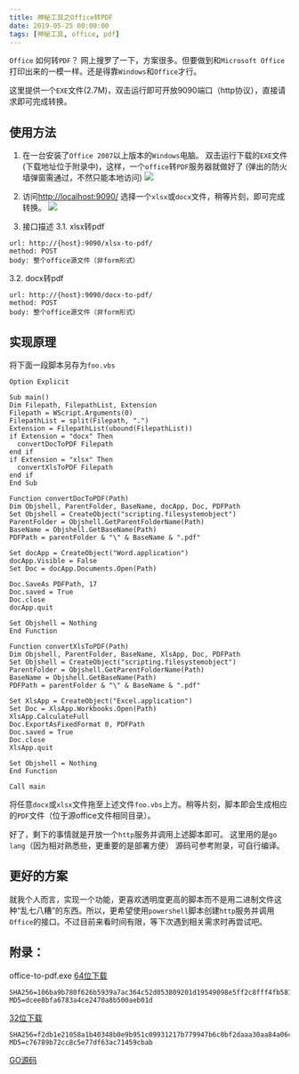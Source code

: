 ```yaml
---
title: 神秘工具之Office转PDF
date: 2019-05-25 00:00:00
tags: [神秘工具, office, pdf]
---
```


`Office` 如何转`PDF`？
网上搜罗了一下，方案很多。但要做到和`Microsoft Office`打印出来的一模一样。还是得靠`Windows`和`Office`才行。

这里提供一个`EXE`文件(2.7M)，双击运行即可开放9090端口（http协议），直接请求即可完成转换。

<!-- more -->

## 使用方法

1. 在一台安装了`Office 2007`以上版本的`Windows`电脑。
双击运行下载的`EXE`文件(下载地址位于附录中)，这样，一个`office`转`PDF`服务器就做好了
(弹出的防火墙弹窗需通过，不然只能本地访问)
![](/images/the-way-to-convert-xlsx-to-pdf-0.png)

2. 访问[http://localhost:9090/](http://localhost:9090/)
选择一个`xlsx`或`docx`文件，稍等片刻，即可完成转换。
![](/images/the-way-to-convert-xlsx-to-pdf-1.png)

3. 接口描述
  3.1. xlsx转pdf
```
url: http://{host}:9090/xlsx-to-pdf/
method: POST
body: 整个office源文件（非form形式）
```

  3.2. docx转pdf
```
url: http://{host}:9090/docx-to-pdf/
method: POST
body: 整个office源文件（非form形式）
```

## 实现原理

将下面一段脚本另存为`foo.vbs`

```vbs
Option Explicit

Sub main()
Dim Filepath, FilepathList, Extension
Filepath = WScript.Arguments(0)
FilepathList = split(Filepath, ".")
Extension = FilepathList(ubound(FilepathList))
if Extension = "docx" Then
  convertDocToPDF Filepath
end if
if Extension = "xlsx" Then
  convertXlsToPDF Filepath
end if
End Sub

Function convertDocToPDF(Path)
Dim Objshell, ParentFolder, BaseName, docApp, Doc, PDFPath
Set Objshell = CreateObject("scripting.filesystemobject")
ParentFolder = Objshell.GetParentFolderName(Path)
BaseName = Objshell.GetBaseName(Path)
PDFPath = parentFolder & "\" & BaseName & ".pdf"

Set docApp = CreateObject("Word.application")
docApp.Visible = False
Set Doc = docApp.Documents.Open(Path)

Doc.SaveAs PDFPath, 17
Doc.saved = True
Doc.close
docApp.quit

Set Objshell = Nothing
End Function

Function convertXlsToPDF(Path)
Dim Objshell, ParentFolder, BaseName, XlsApp, Doc, PDFPath
Set Objshell = CreateObject("scripting.filesystemobject")
ParentFolder = Objshell.GetParentFolderName(Path)
BaseName = Objshell.GetBaseName(Path)
PDFPath = parentFolder & "\" & BaseName & ".pdf"

Set XlsApp = CreateObject("Excel.application")
Set Doc = XlsApp.Workbooks.Open(Path)
XlsApp.CalculateFull
Doc.ExportAsFixedFormat 0, PDFPath
Doc.saved = True
Doc.close
XlsApp.quit

Set Objshell = Nothing
End Function

Call main
```

将任意`docx`或`xlsx`文件拖至上述文件`foo.vbs`上方。稍等片刻，脚本即会生成相应的`PDF`文件（位于源office文件相同目录）。

好了，剩下的事情就是开放一个`http`服务并调用上述脚本即可。
这里用的是`go lang`（因为相对熟悉些，更重要的是部署方便）
源码可参考附录，可自行编译。

## 更好的方案

就我个人而言，实现一个功能，更喜欢透明度更高的脚本而不是用二进制文件这种“乱七八糟”的东西。所以，更希望使用`powershell`脚本创建`http`服务并调用`Office`的接口。不过目前来看时间有限，等下次遇到相关需求时再尝试吧。

## 附录：
office-to-pdf.exe
[64位下载](/download/the-way-to-convert-office-to-pdf/office-to-pdf-amd64.exe) 
```
SHA256=106ba9b780f626b5939a7ac364c52d053809201d19549098e5ff2c8fff4fb581
MD5=dcee8bfa6783a4ce2470a8b500aeb01d
```
[32位下载](/download/the-way-to-convert-office-to-pdf/office-to-pdf-i386.exe)
```
SHA256=f2db1e21058a1b40348b0e9b951c09931217b779947b6c0bf2daaa30aa84a06c
MD5=c76789b72cc8c5e77df63ac71459cbab
```
[GO源码](/download/the-way-to-convert-office-to-pdf/main.go)

